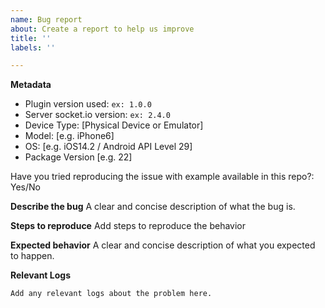 ```yaml
---
name: Bug report
about: Create a report to help us improve
title: ''
labels: ''

---
```


**Metadata**
 - Plugin version used: `ex: 1.0.0`
 - Server socket.io version: `ex: 2.4.0`
 - Device Type: [Physical Device or Emulator]
 - Model: [e.g. iPhone6]
 - OS: [e.g. iOS14.2 / Android API Level 29]
 - Package Version [e.g. 22]

Have you tried reproducing the issue with example available in this repo?: Yes/No

**Describe the bug**
A clear and concise description of what the bug is.

**Steps to reproduce**
Add steps to reproduce the behavior

**Expected behavior**
A clear and concise description of what you expected to happen.

**Relevant Logs**
```
Add any relevant logs about the problem here.
```
